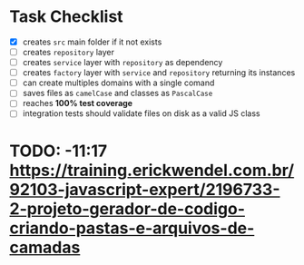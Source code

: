 # Task Checklist

- [x] creates `src` main folder if it not exists
- [ ] creates `repository` layer
- [ ] creates `service` layer with `repository` as dependency
- [ ] creates `factory` layer with `service` and `repository` returning its instances
- [ ] can create multiples domains with a single comand
- [ ] saves files as `camelCase` and classes as `PascalCase`
- [ ] reaches **100% test coverage**
- [ ] integration tests should validate files on disk as a valid JS class

# TODO: -11:17 https://training.erickwendel.com.br/92103-javascript-expert/2196733-2-projeto-gerador-de-codigo-criando-pastas-e-arquivos-de-camadas